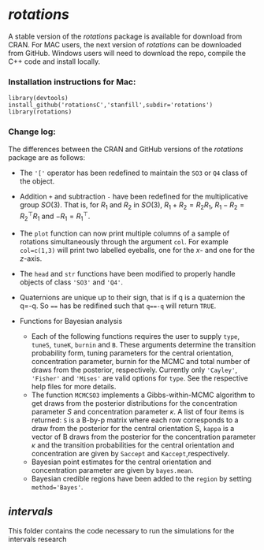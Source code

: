 *rotations*
========================================================
A stable version of the *rotations* package is available for download from CRAN.  For MAC users, the next version of *rotations* can be downloaded from GitHub.  Windows users will need to download the repo, compile the C++ code and install locally.

### Installation instructions for Mac: 
```
library(devtools)
install_github('rotationsC','stanfill',subdir='rotations')
library(rotations)
```

### Change log:
The differences between the CRAN and GitHub versions of the *rotations* package are as follows:

* The `'['` operator has been redefined to maintain the `SO3` or `Q4` class of the object.

* Addition `+` and subtraction `-` have been redefined for the multiplicative group $SO(3)$.  That is, for $R_1$ and $R_2$ in $SO(3)$, $R_1+R_2=R_2R_1$, $R_1-R_2=R_2^\top R_1$ and $-R_1=R_1^\top$.

* The `plot` function can now print multiple columns of a sample of rotations simultaneously through the argument `col`.  For example `col=c(1,3)` will print two labelled eyeballs, one for the $x$- and one for the $z$-axis.

* The `head` and `str` functions have been modified to properly handle objects of class `'SO3'` and `'Q4'`.

* Quaternions are unique up to their sign, that is if q is a quaternion the q=-q.  So `==` has be redifined such that `q==-q` will return `TRUE`.

* Functions for Bayesian analysis
  * Each of the following functions requires the user to supply `type`, `tuneS`, `tuneK`, `burnin` and `B`.  These arguments  determine the transition probability form, tuning parameters for the central orientation, concentration parameter, burnin for the MCMC and total number of draws from the posterior, respectively.  Currently only `'Cayley'`, `'Fisher'` and `'Mises'` are valid options for `type`.  See the respective help files for more details.
  * The function `MCMCSO3` implements a Gibbs-within-MCMC algorithm to get draws from the posterior distributions for the concentration parameter $S$ and concentration parameter $\kappa$.  A list of four items is returned: `S` is a B-by-p matrix where each row corresponds to a draw from the posterior for the central orientation S, `kappa` is a vector of B draws from the posterior for the concentration parameter $\kappa$ and the transition probabilities for the central orientation and concentration are given by `Saccept` and `Kaccept`,respectively.
  * Bayesian point estimates for the central orientation and concentration parameter are given by `bayes.mean`.
  * Bayesian credible regions have been added to the `region` by setting `method='Bayes'`.  

*intervals*
--------------------------------------------------------
This folder contains the code necessary to run the simulations for the intervals research

